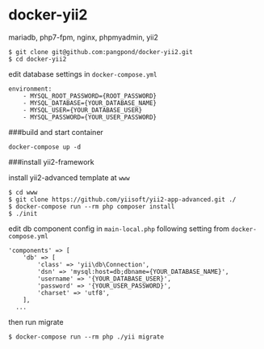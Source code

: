 # docker-yii2
mariadb, php7-fpm, nginx, phpmyadmin, yii2

```
$ git clone git@github.com:pangpond/docker-yii2.git
$ cd docker-yii2
```

edit database settings in ```docker-compose.yml```

```
environment:
    - MYSQL_ROOT_PASSWORD={ROOT_PASSWORD}
    - MYSQL_DATABASE={YOUR_DATABASE_NAME}
    - MYSQL_USER={YOUR_DATABASE_USER}
    - MYSQL_PASSWORD={YOUR_USER_PASSWORD}
```

###build and start container

```
docker-compose up -d
```

###install yii2-framework

install yii2-advanced template at ```www```

```
$ cd www
$ git clone https://github.com/yiisoft/yii2-app-advanced.git ./
$ docker-compose run --rm php composer install
$ ./init
```
edit db component config in ```main-local.php``` following setting from ```docker-compose.yml``` 

```
'components' => [
    'db' => [
        'class' => 'yii\db\Connection',
        'dsn' => 'mysql:host=db;dbname={YOUR_DATABASE_NAME}',
        'username' => '{YOUR_DATABASE_USER}',
        'password' => '{YOUR_USER_PASSWORD}',
        'charset' => 'utf8',
    ],
  ...
```

then run migrate

```
$ docker-compose run --rm php ./yii migrate
```
